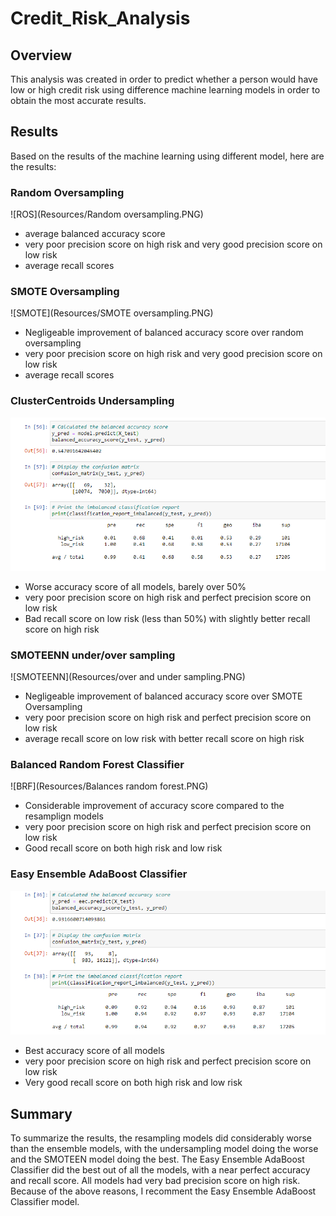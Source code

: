 # Credit_Risk_Analysis

## Overview

This analysis was created in order to predict whether a person would have low or high credit risk using difference machine learning models in order to obtain the most accurate results. 

## Results

Based on the results of the machine learning using different model, here are the results:

### Random Oversampling
![ROS](Resources/Random oversampling.PNG)
- average balanced accuracy score
- very poor precision score on high risk and very good precision score on low risk
- average recall scores

### SMOTE Oversampling
![SMOTE](Resources/SMOTE oversampling.PNG)
- Negligeable improvement of balanced accuracy score over random oversampling
- very poor precision score on high risk and very good precision score on low risk
- average recall scores

### ClusterCentroids Undersampling
![CCU](Resources/Undersampling.PNG)
- Worse accuracy score of all models, barely over 50%
- very poor precision score on high risk and perfect precision score on low risk
- Bad recall score on low risk (less than 50%) with slightly better recall score on high risk

### SMOTEENN under/over sampling
![SMOTEENN](Resources/over and under sampling.PNG)
- Negligeable improvement of balanced accuracy score over SMOTE Oversampling
- very poor precision score on high risk and perfect precision score on low risk
- average recall score on low risk with better recall score on high risk

### Balanced Random Forest Classifier
![BRF](Resources/Balances random forest.PNG)
- Considerable improvement of accuracy score compared to the resamplign models
- very poor precision score on high risk and perfect precision score on low risk
- Good recall score on both high risk and low risk

### Easy Ensemble AdaBoost Classifier
![EEC](Resources/EEC.PNG)
- Best accuracy score of all models
- very poor precision score on high risk and perfect precision score on low risk
- Very good recall score on both high risk and low risk

## Summary
To summarize the results, the resampling models did considerably worse than the ensemble models, with the undersampling model doing the worse and the SMOTEEN model doing the best. The Easy Ensemble AdaBoost Classifier did the best out of all the models, with a near perfect accuracy and recall score. All models had very bad precision score on high risk. 
Because of the above reasons, I recomment the Easy Ensemble AdaBoost Classifier model. 